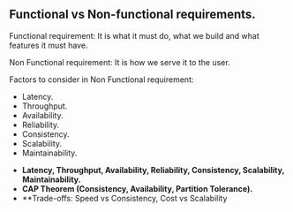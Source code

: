 
## Functional vs Non-functional requirements.

Functional requirement:
It is what it must do, what we build and what features it must have.

Non Functional requirement:
It is how we serve it to the user. 

Factors to consider in Non Functional requirement:
- Latency.
- Throughput. 
- Availability.
- Reliability.
- Consistency. 
- Scalability.
- Maintainability.



* **Latency, Throughput, Availability, Reliability, Consistency, Scalability, Maintainability.**
* **CAP Theorem (Consistency, Availability, Partition Tolerance).**
* **Trade-offs: Speed vs Consistency, Cost vs Scalability